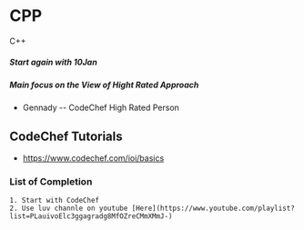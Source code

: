 # CPP
C++
##### Start again with 10Jan 
##### Main focus on the View of Hight Rated Approach
- Gennady -- CodeChef High Rated Person 

## CodeChef Tutorials
- https://www.codechef.com/ioi/basics


### List of Completion  
```
1. Start with CodeChef 
2. Use luv channle on youtube [Here](https://www.youtube.com/playlist?list=PLauivoElc3ggagradg8MfOZreCMmXMmJ-)
```
